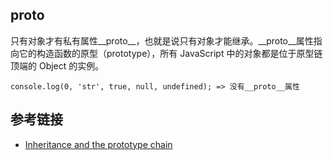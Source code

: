 ## __proto__
只有对象才有私有属性__proto__，也就是说只有对象才能继承。__proto__属性指向它的构造函数的原型（prototype），所有 JavaScript 中的对象都是位于原型链顶端的 Object 的实例。  
```
console.log(0, 'str', true, null, undefined); => 没有__proto__属性 
```

## 参考链接
- [Inheritance and the prototype chain](https://developer.mozilla.org/en-US/docs/Web/JavaScript/Inheritance_and_the_prototype_chain)
